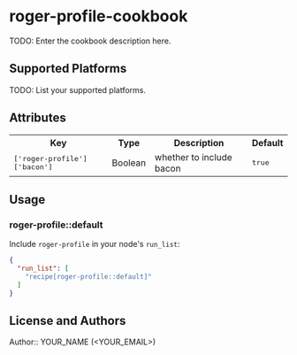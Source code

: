 # roger-profile-cookbook

TODO: Enter the cookbook description here.

## Supported Platforms

TODO: List your supported platforms.

## Attributes

<table>
  <tr>
    <th>Key</th>
    <th>Type</th>
    <th>Description</th>
    <th>Default</th>
  </tr>
  <tr>
    <td><tt>['roger-profile']['bacon']</tt></td>
    <td>Boolean</td>
    <td>whether to include bacon</td>
    <td><tt>true</tt></td>
  </tr>
</table>

## Usage

### roger-profile::default

Include `roger-profile` in your node's `run_list`:

```json
{
  "run_list": [
    "recipe[roger-profile::default]"
  ]
}
```

## License and Authors

Author:: YOUR_NAME (<YOUR_EMAIL>)
